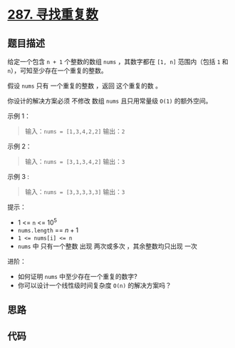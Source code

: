 # [287. 寻找重复数](https://leetcode.cn/problems/find-the-duplicate-number)

## 题目描述

给定一个包含 `n + 1` 个整数的数组 `nums` ，其数字都在 `[1, n]` 范围内（包括 `1` 和 `n`），可知至少存在一个重复的整数。

假设 `nums` 只有 一个重复的整数 ，返回 这个重复的数 。

你设计的解决方案必须 不修改 数组 `nums` 且只用常量级 `O(1)` 的额外空间。

示例 1：

> 输入：`nums = [1,3,4,2,2]`
> 输出：`2`

示例 2：

> 输入：`nums = [3,1,3,4,2]`
> 输出：`3`

示例 3 :

> 输入：`nums = [3,3,3,3,3]`
> 输出：`3`

提示：

* $1$ <= `n` <= $10^5$
* `nums.length` == $n + 1$
* `1 <= nums[i] <= n`
* `nums` 中 只有一个整数 出现 两次或多次 ，其余整数均只出现 一次

进阶：

* 如何证明 `nums` 中至少存在一个重复的数字?
* 你可以设计一个线性级时间复杂度 `O(n)` 的解决方案吗？

## 思路

## 代码
